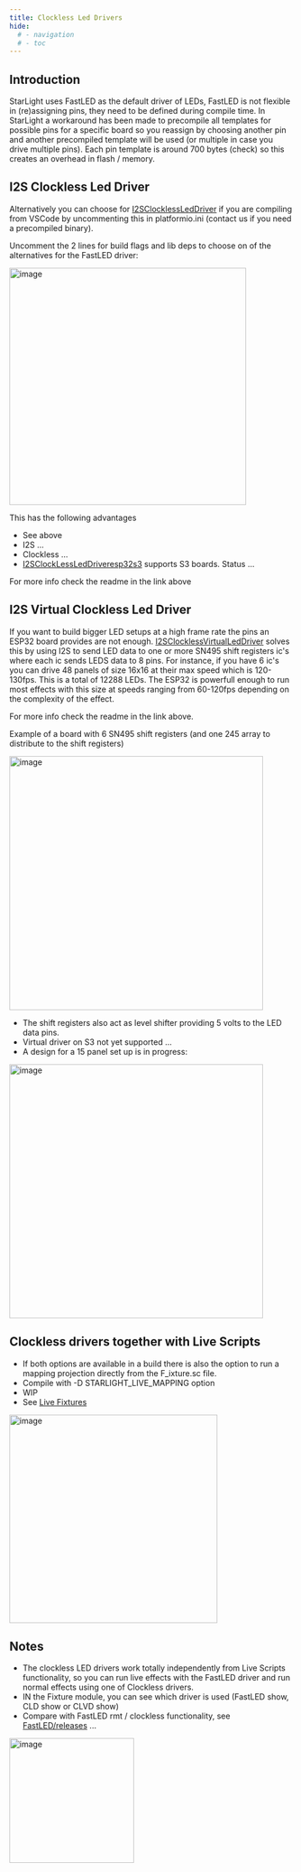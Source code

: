 ```yaml
---
title: Clockless Led Drivers
hide:
  # - navigation
  # - toc
---
```


## Introduction

StarLight uses FastLED as the default driver of LEDs, FastLED is not flexible in (re)assigning pins, they need to be defined during compile time. In StarLight a workaround has been made to precompile all templates for possible pins for a specific board so you reassign by choosing another pin and another precompiled template will be used (or multiple in case you drive multiple pins). Each pin template is around 700 bytes (check) so this creates an overhead in flash / memory.

## I2S Clockless Led Driver

Alternatively you can choose for [I2SClocklessLedDriver](https://github.com/hpwit/I2SClocklessLedDriver) if you are compiling from VSCode by uncommenting this in platformio.ini (contact us if you need a precompiled binary).

Uncomment the 2 lines for build flags and lib deps to choose on of the alternatives for the FastLED driver:

<img width="420" alt="image" src="https://github.com/user-attachments/assets/041713aa-1b21-4d1b-a9b0-391522f61454">

This has the following advantages

- See above 
- I2S ... 
- Clockless ...
- [I2SClockLessLedDriveresp32s3](https://github.com/hpwit/I2SClockLessLedDriveresp32s3) supports S3 boards. Status ...

For more info check the readme in the link above

## I2S Virtual Clockless Led Driver

If you want to build bigger LED setups at a high frame rate the pins an ESP32 board provides are not enough. [I2SClocklessVirtualLedDriver](https://github.com/hpwit/I2SClocklessVirtualLedDriver) solves this by using I2S to send LED data to one or more SN495 shift registers ic's where each ic sends LEDS data to 8 pins. For instance, if you have 6 ic's you can drive 48 panels of size 16x16 at their max speed which is 120-130fps. This is a total of 12288 LEDs. The ESP32 is powerfull enough to run most effects with this size at speeds ranging from 60-120fps depending on the complexity of the effect.

For more info check the readme in the link above.

Example of a board with 6 SN495 shift registers (and one 245 array to distribute to the shift registers)

<img width="450" alt="image" src="https://github.com/user-attachments/assets/b4a34ce0-4a7c-4adc-8cab-9337287ce39c">

* The shift registers also act as level shifter providing 5 volts to the LED data pins.
* Virtual driver on S3 not yet supported ...
* A design for a 15 panel set up is in progress:

<img width="450" alt="image" src="https://github.com/user-attachments/assets/71b614f9-aad6-4dfa-b664-cc9228a8f59b">

## Clockless drivers together with Live Scripts

- If both options are available in a build there is also the option to run a mapping projection directly from the F_ixture.sc file.
- Compile with -D STARLIGHT_LIVE_MAPPING option
- WIP
- See [Live Fixtures](/StarDocs/StarLight/LiveScripts/#live-fixtures)

<img width="369" alt="image" src="https://github.com/user-attachments/assets/b8f1178e-bdce-4ef1-af2a-cdbd01ba17c4">


## Notes
* The clockless LED drivers work totally independently from Live Scripts functionality, so you can run live effects with the FastLED driver and run normal effects using one of Clockless drivers.
* IN the Fixture module, you can see which driver is used (FastLED show, CLD show or CLVD show)
* Compare with FastLED rmt / clockless functionality, see [FastLED/releases](https://github.com/FastLED/FastLED/releases) ...

<img width="221" alt="image" src="https://github.com/user-attachments/assets/ff42bf99-935e-47d4-834e-129ba3129859">

